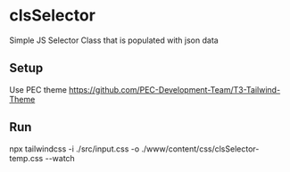 # clsSelector
Simple JS Selector Class that is populated with json data

## Setup
Use PEC theme https://github.com/PEC-Development-Team/T3-Tailwind-Theme


## Run
npx tailwindcss -i ./src/input.css -o ./www/content/css/clsSelector-temp.css --watch